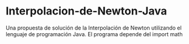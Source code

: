 # Interpolacion-de-Newton-Java
Una propuesta de solución de la Interpolación de Newton utilizando el lenguaje de programación Java. El programa depende del import math
